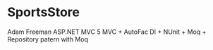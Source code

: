 # SportsStore
Adam Freeman ASP.NET MVC 5
MVC + AutoFac DI + NUnit + Moq + Repository patern with Moq
